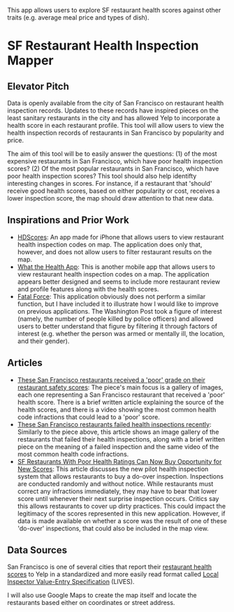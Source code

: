 This app allows users to explore SF restaurant health scores against other traits (e.g. average meal price and types of dish).

# SF Restaurant Health Inspection Mapper

## Elevator Pitch

Data is openly available from the city of San Francisco on restaurant health inspection records. Updates to these records have inspired pieces on the least sanitary restaurants in the city and has allowed Yelp to incorporate a health score in each restaurant profile. This tool will allow users to view the health inspection records of restaurants in San Francisco by popularity and price.

The aim of this tool will be to easily answer the questions: (1) of the most expensive restaurants in San Francisco, which have poor health inspection scores? (2) Of the most popular restaurants in San Francisco, which have poor health inspection scores? This tool should also help identifty interesting changes in scores. For instance, if a restaurant that 'should' receive good health scores, based on either popularity or cost, receives a lower inspection score, the map should draw attention to that new data.

## Inspirations and Prior Work

- [HDScores](https://itunes.apple.com/us/app/hdscores/id892798039?mt=8): An app made for iPhone that allows users to view restaurant health inspection codes on map. The application does only that, however, and does not allow users to filter restaurant results on the map.
- [What the Health App](https://www.whatthehealthapp.com/): This is another mobile app that allows users to view restaurant health inspection codes on a map. The application appears better designed and seems to include more restaurant review and profile features along with the health scores.
- [Fatal Force](https://www.washingtonpost.com/graphics/national/police-shootings-2017/): This application obviously does not perform a similar function, but I have included it to illustrate how I would like to improve on previous applications. The Washington Post took a figure of interest (namely, the number of people killed by police officers) and allowed users to better understand that figure by filtering it through factors of interest (e.g. whether the person was armed or mentally ill, the location, and their gender).

## Articles

- [These San Francisco restaurants received a 'poor' grade on their restaurant safety scores](http://www.sfgate.com/food/article/These-San-Francisco-restaurant-s-received-a-7745836.php): The piece's main focus is a gallery of images, each one representing a San Francisco restaurant that received a 'poor' health score. There is a brief written article explaining the source of the health scores, and there is a video showing the most common health code infractions that could lead to a 'poor' score.
- [These San Francisco restaurants failed health inspections recently](http://www.sfgate.com/food/article/San-Francisco-restaurants-failed-health-10874533.php): Similarly to the piece above, this article shows an image gallery of the restaurants that failed their health inspections, along with a brief written piece on the meaning of a failed inspection and the same video of the most common health code infractions.
- [SF Restaurants With Poor Health Ratings Can Now Buy Opportunity for New Scores](http://www.nbcbayarea.com/news/local/SF-Restaurants-With-Poor-Health-Ratings-Can-Now-Buy-Opportunity-for-New-Scores-411721205.html): This article discusses the new pilot health inspection system that allows restaurants to buy a do-over inspection. Inspections are conducted randomly and without notice. While restaurants must correct any infractions immediately, they may have to bear that lower score until whenever their next surprise inspection occurs. Critics say this allows restaurants to cover up dirty practices. This could impact the legitimacy of the scores represented in this new application. However, if data is made available on whether a score was the result of one of these 'do-over' inspections, that could also be included in the map view.

## Data Sources

San Francisco is one of several cities that report their [restaurant health scores](https://data.sfgov.org/Health-and-Social-Services/Restaurant-Scores-LIVES-Standard/pyih-qa8i/data) to Yelp in a standardized and more easily read format called [Local Inspector Value-Entry Specification](https://www.yelp.com/healthscores/feeds) (LIVES).

I will also use Google Maps to create the map itself and locate the restaurants based either on coordinates or street address.
